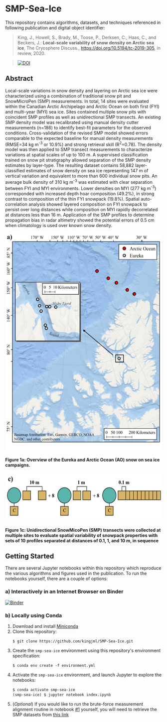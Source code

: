 # SMP-Sea-Ice


This repository contains algorithms, datasets, and techniques referenced in following publication and digital object identifier:

> King, J., Howell, S., Brady, M., Toose, P., Derksen, C., Haas, C., and Beckers, J.: <b>Local-scale variability of snow density on Arctic sea ice</b>, The Cryosphere Discuss., https://doi.org/10.5194/tc-2019-305, in review, 2020.

> [![DOI](https://zenodo.org/badge/DOI/10.5281/zenodo.4068349.svg)](https://doi.org/10.5281/zenodo.4068349)



## Abstract
Local-scale variations in snow density and layering on Arctic sea ice were characterized using a combination of traditional snow pit and SnowMicroPen (SMP) measurements. In total, 14 sites were evaluated within the Canadian Arctic Archipelago and Arctic Ocean on both first (FYI) and multi-year (MYI) sea ice. Sites contained multiple snow pits with coincident SMP profiles as well as unidirectional SMP transects. An existing SMP density model was recalibrated using manual density cutter measurements (n=186) to identify best-fit parameters for the observed conditions. Cross-validation of the revised SMP model showed errors comparable to the expected baseline for manual density measurements (RMSE=34 kg m<sup>-3</sup> or 10.9%) and strong retrieval skill (R<sup>2</sup>=0.78). The density model was then applied to SMP transect measurements to characterize variations at spatial scales of up to 100 m. A supervised classification trained on snow pit stratigraphy allowed separation of the SMP density estimates by layer-type. The resulting dataset contains 58,882 layer-classified estimates of snow density on sea ice representing 147 m of vertical variation and equivalent to more than 600 individual snow pits. An average bulk density of 310 kg m<sup>-3</sup> was estimated with clear separation between FYI and MYI environments. Lower densities on MYI (277 kg m<sup>-3</sup>) corresponded with increased depth hoar composition (49.2%), in strong contrast to composition of the thin FYI snowpack (19.8%). Spatial auto-correlation analysis showed layered composition on FYI snowpack to persist over long distances while composition on MYI rapidly decorrelated at distances less than 16 m. Application of the SMP profiles to determine propagation bias in radar altimetry showed the potential errors of 0.5 cm when climatology is used over known snow density.

<img src="./output/figures/Fig01a_SiteDiagram_lowres.png" height=700>

#### Figure 1a: Overview of the Eureka and Arctic Ocean (AO) snow on sea ice campaigns.

<img src="./output/figures/Fig01c_SamplingDiagram_lowres.png" height=150>

#### Figure 1c: Unidirectional SnowMicoPen (SMP) transects were collected at multiple sites to evaluate spatial variability of snowpack properties with sets of 10 profiles separated at distances of 0.1, 1, and 10 m, in sequence

## Getting Started
There are several Jupyter notebooks within this repository which reproduce the various algorithms and figures used in the publication. To run the notebooks yourself, there are a couple of options:
### a) Interactively in an Internet Browser on Binder

[![Binder](https://mybinder.org/badge_logo.svg)](https://mybinder.org/v2/gh/kingjml/SMP-Sea-Ice/master?filepath=index.ipynb)


### b) Locally using Conda
1) Download and install [Miniconda](https://docs.conda.io/en/latest/miniconda.html)
2) Clone this repository:
    ```
    $ git clone https://github.com/kingjml/SMP-Sea-Ice.git
    ```
3) Create the `smp-sea-ice` environment using this repository's environment specification:
    ```
    $ conda env create -f environment.yml
    ```
4) Activate the `smp-sea-ice` environment, and launch Jupyter to explore the notebooks:
    ```
    $ conda activate smp-sea-ice
    (smp-sea-ice) $ jupyter notebook index.ipynb
    ```
5) (*Optional*) If you would like to run the brute-force measurement alignment routine in notebook 
[#1](./Part_1_Validation.ipynb) yourself, you will need to retrieve the SMP datasets from [this link](https://crd-data-donnees-rdc.ec.gc.ca/CPS/publications/2020_King_TC_Local-scale_variability_of_snow_density_on_Arctic_sea_ice/King-SMP.zip)
